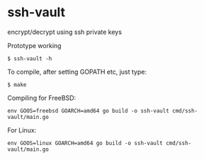 # ssh-vault
encrypt/decrypt using ssh private keys

Prototype working

    $ ssh-vault -h


To compile, after setting GOPATH etc, just type:

    $ make

Compiling for FreeBSD:

    env GOOS=freebsd GOARCH=amd64 go build -o ssh-vault cmd/ssh-vault/main.go

For Linux:

    env GOOS=linux GOARCH=amd64 go build -o ssh-vault cmd/ssh-vault/main.go
